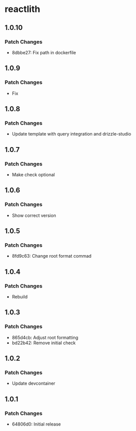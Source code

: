 # reactlith

## 1.0.10

### Patch Changes

- 8dbbe27: Fix path in dockerfile

## 1.0.9

### Patch Changes

- Fix

## 1.0.8

### Patch Changes

- Update template with query integration and drizzle-studio

## 1.0.7

### Patch Changes

- Make check optional

## 1.0.6

### Patch Changes

- Show correct version

## 1.0.5

### Patch Changes

- 8fd9c63: Change root format commad

## 1.0.4

### Patch Changes

- Rebuild

## 1.0.3

### Patch Changes

- 865d4cb: Adjust root formatting
- bd22b42: Remove initial check

## 1.0.2

### Patch Changes

- Update devcontainer

## 1.0.1

### Patch Changes

- 64806d0: Initial release
